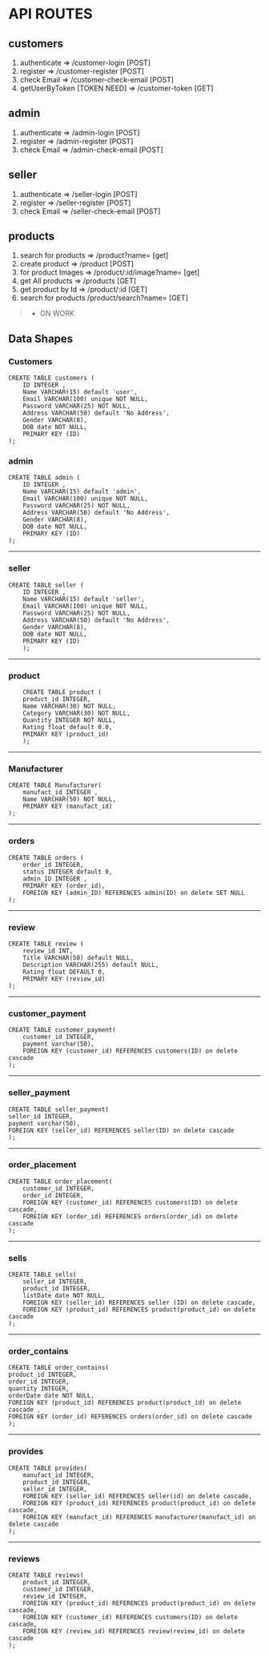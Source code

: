 # API ROUTES

## customers
1. authenticate => /customer-login [POST]
2. register => /customer-register [POST]
3. check Email => /customer-check-email [POST]
4. getUserByToken [TOKEN NEED] => /customer-token [GET]
## admin
1. authenticate => /admin-login [POST]
2. register => /admin-register [POST]
3. check Email => /admin-check-email [POST]
## seller
1. authenticate => /seller-login [POST]
2. register => /seller-register [POST]
3. check Email => /seller-check-email [POST]
## products
1. search for products => /product?name= [get]
2. create product => /product [POST]
3. for product Images => /product/:id/image?name= [get]
4. get All products => /products [GET]
5. get product by Id => /product/:id [GET]
6. search for products /product/search?name= [GET]

>* ON WORK 

## Data Shapes
### Customers 
    CREATE TABLE customers (
        ID INTEGER ,
        Name VARCHAR(15) default 'user',
        Email VARCHAR(100) unique NOT NULL,
        Password VARCHAR(25) NOT NULL,
        Address VARCHAR(50) default 'No Address',
        Gender VARCHAR(8),
        DOB date NOT NULL,
        PRIMARY KEY (ID)
    );

### admin
    CREATE TABLE admin (
        ID INTEGER ,
        Name VARCHAR(15) default 'admin',
        Email VARCHAR(100) unique NOT NULL,
        Password VARCHAR(25) NOT NULL,
        Address VARCHAR(50) default 'No Address',
        Gender VARCHAR(8),
        DOB date NOT NULL,
        PRIMARY KEY (ID)
    );
****
### seller
    CREATE TABLE seller (
        ID INTEGER ,
        Name VARCHAR(15) default 'seller',
        Email VARCHAR(100) unique NOT NULL,
        Password VARCHAR(25) NOT NULL,
        Address VARCHAR(50) default 'No Address',
        Gender VARCHAR(8),
        DOB date NOT NULL,
        PRIMARY KEY (ID)
        );
***
### product 
        CREATE TABLE product (
        product_id INTEGER,
        Name VARCHAR(30) NOT NULL,
        Category VARCHAR(30) NOT NULL,
        Quantity INTEGER NOT NULL,
        Rating float default 0.0, 
        PRIMARY KEY (product_id)
        );
***
### Manufacturer
    CREATE TABLE Manufacturer(
        manufact_id INTEGER ,
        Name VARCHAR(50) NOT NULL,
        PRIMARY KEY (manufact_id)
    );
***

### orders
    CREATE TABLE orders (
        order_id INTEGER,
        status INTEGER default 0,
        admin_ID INTEGER ,
        PRIMARY KEY (order_id),
        FOREIGN KEY (admin_ID) REFERENCES admin(ID) on delete SET NULL 
    );
***
### review
    CREATE TABLE review (
        review_id INT,
        Title VARCHAR(50) default NULL,
        Description VARCHAR(255) default NULL,
        Rating float DEFAULT 0,
        PRIMARY KEY (review_id) 
    );
*** 
### customer_payment
    CREATE TABLE customer_payment(
        customer_id INTEGER,
        payment varchar(50),
        FOREIGN KEY (customer_id) REFERENCES customers(ID) on delete cascade
    );
***
### seller_payment
    CREATE TABLE seller_payment(
    seller_id INTEGER,
    payment varchar(50),
    FOREIGN KEY (seller_id) REFERENCES seller(ID) on delete cascade
    );
***
### order_placement
    CREATE TABLE order_placement(
        customer_id INTEGER,
        order_id INTEGER,
        FOREIGN KEY (customer_id) REFERENCES customers(ID) on delete cascade,
        FOREIGN KEY (order_id) REFERENCES orders(order_id) on delete cascade
    );  
***
### sells
    CREATE TABLE sells(
        seller_id INTEGER,
        product_id INTEGER,
        listDate date NOT NULL,
        FOREIGN KEY (seller_id) REFERENCES seller (ID) on delete cascade,
        FOREIGN KEY (product_id) REFERENCES product(product_id) on delete cascade
    );
***
### order_contains
    CREATE TABLE order_contains(
    product_id INTEGER,
    order_id INTEGER,
    quantity INTEGER,
    orderDate date NOT NULL,
    FOREIGN KEY (product_id) REFERENCES product(product_id) on delete cascade ,
    FOREIGN KEY (order_id) REFERENCES orders(order_id) on delete cascade
    );
***
### provides
    CREATE TABLE provides(
        manufact_id INTEGER,
        product_id INTEGER,
        seller_id INTEGER,
        FOREIGN KEY (seller_id) REFERENCES seller(id) on delete cascade,
        FOREIGN KEY (product_id) REFERENCES product(product_id) on delete cascade,
        FOREIGN KEY (manufact_id) REFERENCES manufacturer(manufact_id) on delete cascade
    );
***
### reviews
    CREATE TABLE reviews(
        product_id INTEGER,
        customer_id INTEGER,
        review_id INTEGER,
        FOREIGN KEY (product_id) REFERENCES product(product_id) on delete cascade,
        FOREIGN KEY (customer_id) REFERENCES customers(ID) on delete cascade,
        FOREIGN KEY (review_id) REFERENCES review(review_id) on delete cascade
    );